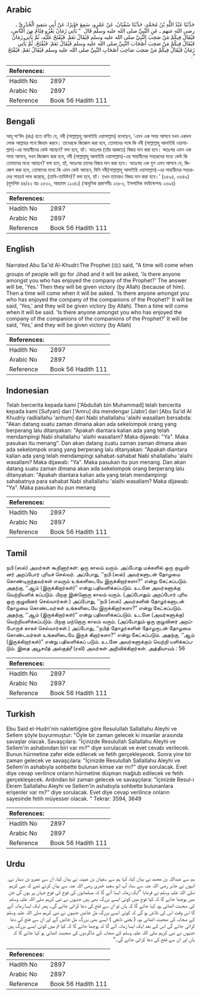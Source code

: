 ## Arabic


<div dir="rtl" lang="ar" style={{fontSize:'larger',backgroundColor:'#f8f9fa',padding:20}}>
حَدَّثَنَا عَبْدُ اللَّهِ بْنُ مُحَمَّدٍ، حَدَّثَنَا سُفْيَانُ، عَنْ عَمْرٍو، سَمِعَ جَابِرًا، عَنْ أَبِي سَعِيدٍ الْخُدْرِيِّ ـ رضى الله عنهم ـ عَنِ النَّبِيِّ صلى الله عليه وسلم قَالَ ‏ "‏ يَأْتِي زَمَانٌ يَغْزُو فِئَامٌ مِنَ النَّاسِ، فَيُقَالُ فِيكُمْ مَنْ صَحِبَ النَّبِيَّ صلى الله عليه وسلم فَيُقَالُ نَعَمْ‏.‏ فَيُفْتَحُ عَلَيْهِ، ثُمَّ يَأْتِي زَمَانٌ فَيُقَالُ فِيكُمْ مَنْ صَحِبَ أَصْحَابَ النَّبِيِّ صلى الله عليه وسلم فَيُقَالُ نَعَمْ‏.‏ فَيُفْتَحُ، ثُمَّ يَأْتِي زَمَانٌ فَيُقَالُ فِيكُمْ مَنْ صَحِبَ صَاحِبَ أَصْحَابِ النَّبِيِّ صلى الله عليه وسلم فَيُقَالُ نَعَمْ‏.‏ فَيُفْتَحُ ‏"‏‏.‏
</div>
<div style={{backgroundColor:'#f8f9fa',padding:20, marginBottom: 10}}><table> <thead> <tr> <th>References:</th> <th></th> </tr> </thead> <tbody><tr><td>Hadith No</td><td>2897</td></tr><tr><td>Arabic No</td><td>2897</td></tr><tr><td>Reference</td><td>Book 56 Hadith 111</td></tr></tbody></table></div>

## Bengali


<div dir="ltr" lang="bn" style={{fontSize:'larger',backgroundColor:'#f8f9fa',padding:20}}>
আবূ সা‘ঈদ (রাঃ) হতে বর্ণিত যে, নবী (সাল্লাল্লাহু আলাইহি ওয়াসাল্লাম) বলেছেন, ‘এমন এক সময় আসবে যখন একদল লোক আল্লাহর পথে জিহাদ করবে। তাদেরকে জিজ্ঞেস করা হবে, তোমাদের সঙ্গে কি নবী (সাল্লাল্লাহু আলাইহি ওয়াসাল্লাম)-এর সাহাবীদের কেউ আছেন? বলা হবে, হ্যাঁ। অতঃপর (তাঁর বরকতে) বিজয় দান করা হবে। অতঃপর এমন এক সময় আসবে, যখন জিজ্ঞেস করা হবে, নবী (সাল্লাল্লাহু আলাইহি ওয়াসাল্লাম)-এর সাহাবীদের সহচরদের মধ্যে কেউ কি তোমাদের মধ্যে আছেন? বলা হবে, হ্যাঁ, অতঃপর তাদের বিজয় দান করা হবে। অতঃপর এক যুগ এমন আসবে যে, জিজ্ঞেস করা হবে, তোমাদের মধ্যে কি এমন কেউ আছেন, যিনি নবী(সাল্লাল্লাহু আলাইহি ওয়াসাল্লাম)-এর সাহাবীদের সহচরদের সাহচর্য লাভ করেছে, (তাবি-তাবিঈন)? বলা হবে, হ্যাঁ। তখন তাদেরও বিজয় দান করা হবে।’ (৩৫৯৪, ৩৬৪৯) (মুসলিম ৪৪/৫২ হাঃ ২৫৩২, আহমাদ ১১০৪১) (আধুনিক প্রকাশনীঃ ২৬৮৩, ইসলামিক ফাউন্ডেশনঃ ২৬৯৪)
</div>
<div style={{backgroundColor:'#f8f9fa',padding:20, marginBottom: 10}}><table> <thead> <tr> <th>References:</th> <th></th> </tr> </thead> <tbody><tr><td>Hadith No</td><td>2897</td></tr><tr><td>Arabic No</td><td>2897</td></tr><tr><td>Reference</td><td>Book 56 Hadith 111</td></tr></tbody></table></div>

## English


<div dir="ltr" lang="en" style={{fontSize:'larger',backgroundColor:'#f8f9fa',padding:20}}>
Narrated Abu Sa'id Al-Khudri:The Prophet (ﷺ) said, "A time will come when groups of people will go for Jihad and it will be asked, 'Is there anyone amongst you who has enjoyed the company of the Prophet?' The answer will be, 'Yes.' Then they will be given victory (by Allah) (because of him). Then a time will come when it will be asked. 'Is there anyone amongst you who has enjoyed the company of the companions of the Prophet?' It will be said, 'Yes,' and they will be given victory (by Allah). Then a time will come when it will be said. 'Is there anyone amongst you who has enjoyed the company of the companions of the companions of the Prophet?' It will be said, 'Yes,' and they will be given victory (by Allah)
</div>
<div style={{backgroundColor:'#f8f9fa',padding:20, marginBottom: 10}}><table> <thead> <tr> <th>References:</th> <th></th> </tr> </thead> <tbody><tr><td>Hadith No</td><td>2897</td></tr><tr><td>Arabic No</td><td>2897</td></tr><tr><td>Reference</td><td>Book 56 Hadith 111</td></tr></tbody></table></div>

## Indonesian


<div dir="ltr" lang="id" style={{fontSize:'larger',backgroundColor:'#f8f9fa',padding:20}}>
Telah bercerita kepada kami ['Abdullah bin Muhammad] telah bercerita kepada kami [Sufyan] dari ['Amru] dia mendengar [Jabir] dari [Abu Sa'id Al Khudriy radliallahu 'anhum] dari Nabi shallallahu 'alaihi wasallam bersabda: "Akan datang suatu zaman dimana akan ada sekelompok orang yang berperang lalu ditanyakan: "Apakah diantara kalian ada yang telah mendampingi Nabi shallallahu 'alaihi wasallam? Maka dijawab: "Ya". Maka pasukan itu menang". Dan akan datang zuatu zaman zaman dimana akan ada sekelompok orang yang berperang lalu ditanyakan: "Apakah diantara kalian ada yang telah mendampingi sahabat-sahabat Nabi shallallahu 'alaihi wasallam? Maka dijawab: "Ya". Maka pasukan itu pun menang. Dan akan datang suatu zaman dimana akan ada sekelompok orang berperang lalu ditanyakan: "Apakah diantara kalian ada yang telah mendampingi sahabatnya para sahabat Nabi shallallahu 'alaihi wasallam? Maka dijawab: "Ya". Maka pasukan itu pun menang
</div>
<div style={{backgroundColor:'#f8f9fa',padding:20, marginBottom: 10}}><table> <thead> <tr> <th>References:</th> <th></th> </tr> </thead> <tbody><tr><td>Hadith No</td><td>2897</td></tr><tr><td>Arabic No</td><td>2897</td></tr><tr><td>Reference</td><td>Book 56 Hadith 111</td></tr></tbody></table></div>

## Tamil


<div dir="ltr" lang="ta" style={{fontSize:'larger',backgroundColor:'#f8f9fa',padding:20}}>
நபி (ஸல்) அவர்கள் கூறினார்கள்: ஒரு காலம் வரும். அப்போது மக்களில் ஒரு குழுவினர் அறப்போர் புரியச் செல்வர். அப்போது, ‘‘நபி (ஸல்) அவர்களுடன் தோழமை கொண்டிருந்தவர்கள் எவரும் உங்களிடையே இருக்கிறார்களா?” என்று கேட்கப்படும். அதற்கு, ‘‘ஆம் (இருக்கிறார்கள்)” என்று பதிலளிக்கப்படும். உடனே அவர்களுக்கு வெற்றியளிக் கப்படும். பிறகு இன்னொரு காலம் வரும். (அப்போதும் அறப்போர் புரிய ஒரு குழுவினர் செல்வார்கள்.) அப்போது, ‘‘நபி (ஸல்) அவர்களின் தோழர்களுடன் தோழமை கொண்டவர்கள் உங்களிடையே இருக்கிறார்களா?” என்று கேட்கப்படும். அதற்கு, ‘‘ஆம் (இருக்கிறார்கள்)” என்று பதிலளிக்கப்படும். உடனே (அவர்களுக்கு) வெற்றியளிக்கப்படும். பிறகு மற்றொரு காலம் வரும். (அப்போதும் ஒரு குழுவினர் அறப்போருக் காகச் செல்வார்கள்.) அப்போது, ‘‘நபித் தோழர்களின் தோழருடன் தோழமை கொண்டவர்கள் உங்களிடையே இருக் கிறார்களா?” என்று கேட்கப்படும். அதற்கு, ‘‘ஆம் (இருக்கிறார்கள்)” என்று பதிலளிக்கப் படும். உடனே அவர்களுக்கும் வெற்றி யளிக்கப்படும். இதை அபூசயீத் அல்குத்ரீ (ரலி) அவர்கள் அறிவிக்கிறார்கள். அத்தியாயம் : 56
</div>
<div style={{backgroundColor:'#f8f9fa',padding:20, marginBottom: 10}}><table> <thead> <tr> <th>References:</th> <th></th> </tr> </thead> <tbody><tr><td>Hadith No</td><td>2897</td></tr><tr><td>Arabic No</td><td>2897</td></tr><tr><td>Reference</td><td>Book 56 Hadith 111</td></tr></tbody></table></div>

## Turkish


<div dir="ltr" lang="tr" style={{fontSize:'larger',backgroundColor:'#f8f9fa',padding:20}}>
Ebu Said el-Hudri'nin naklettiğine göre Resulullah Sallallahu Aleyhi ve Sellem şöyle buyurmuştur: "Öyle bir zaman gelecek ki insanlar arasında savaşlar olacak. Savaşçılara: "İçinizde Resulullah Sallallahu Aleyhi ve Sellem'in ashabından biri var mı?" diye sorulacak ve evet cevabı verilecek. Bunun hürmetine zafer elde edilecek ve fetih gerçekleşecek. Sonra yine bir zaman gelecek ve savaşçılara: "İçinizde Resulullah Sallallahu Aleyhi ve Sellem'in ashabıyla sohbette bulunan kimse var mı?" diye sorulacak. Evet diye cevap verilince onların hürmetine düşman mağlub edilecek ve fetih gerçekleşecek. Ardından bir zaman gelecek ve savaşçılara: "İçinizde Resul-i Ekrem Sallallahu Aleyhi ve Sellem'in ashabıyla sohbette bulunanlara erişenler var mı?" diye sorulacak. Evet diye cevap verilince onların sayesinde fetih müyesser olacak. " Tekrar: 3594, 3649
</div>
<div style={{backgroundColor:'#f8f9fa',padding:20, marginBottom: 10}}><table> <thead> <tr> <th>References:</th> <th></th> </tr> </thead> <tbody><tr><td>Hadith No</td><td>2897</td></tr><tr><td>Arabic No</td><td>2897</td></tr><tr><td>Reference</td><td>Book 56 Hadith 111</td></tr></tbody></table></div>

## Urdu


<div dir="rtl" lang="ur" style={{fontSize:'larger',backgroundColor:'#f8f9fa',padding:20}}>
ہم سے عبداللہ بن محمد نے بیان کیا، کہا ہم سے سفیان بن عیینہ نے بیان کیا، ان سے عمرو بن دینار نے، انہوں نے جابر رضی اللہ عنہ سے سنا، آپ ابو سعید خدری رضی اللہ عنہ سے بیان کرتے تھے کہ نبی کریم صلی اللہ علیہ وسلم نے فرمایا ”ایک زمانہ ایسا آئے گا کہ مسلمانوں کی فوج کی فوج جہاں پر ہوں گی جن میں پوچھا جائے گا کہ کیا فوج میں کوئی ایسے بزرگ بھی ہیں جنہوں نے نبی کریم صلی اللہ علیہ وسلم کی صحبت اٹھائی ہو، کہا جائے گا کہ ہاں تو ان سے فتح کی دعا کرائی جائے گی۔ پھر ایک ایسا زمانہ آئے گا اس وقت اس کی تلاش ہو گی کہ کوئی ایسے بزرگ مل جائیں جنہوں نے نبی کریم صلی اللہ علیہ وسلم کے صحابہ کی صحبت اٹھائی ہو، ( یعنی تابعی ) ایسے بھی بزرگ مل جائیں گے اور ان سے فتح کی دعا کرائی جائے گی اس کے بعد ایک ایسا زمانہ آئے گا کہ پوچھا جائے گا کہ کیا تم میں کوئی ایسے بزرگ ہیں جنہوں نے نبی کریم صلی اللہ علیہ وسلم کے صحابہ کے شاگردوں کی صحبت اٹھائی ہو کہا جائے گا کہ ہاں اور ان سے فتح کی دعا کرائی جائے گی۔“
</div>
<div style={{backgroundColor:'#f8f9fa',padding:20, marginBottom: 10}}><table> <thead> <tr> <th>References:</th> <th></th> </tr> </thead> <tbody><tr><td>Hadith No</td><td>2897</td></tr><tr><td>Arabic No</td><td>2897</td></tr><tr><td>Reference</td><td>Book 56 Hadith 111</td></tr></tbody></table></div>